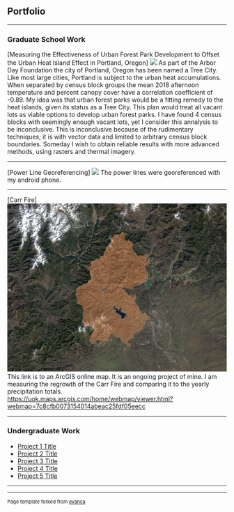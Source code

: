 ## Portfolio

---

### Graduate School Work 

[Measuring the Effectiveness of Urban Forest Park Development to Offset the Urban Heat Island Effect in Portland, Oregon] 
<img src="images/3minutemaps4.png?raw=true"/>
As part of the Arbor Day Foundation the city of Portland, Oregon has been named a Tree City. Like most large cities, Portland is subject to the urban heat accumulations. When separated by census block groups the mean 2018 afternoon temperature and percent canopy cover have a correlation coefficient of -0.89. My idea was that urban forest parks would be a fitting remedy to the heat islands, given its status as a Tree City. This plan would treat all vacant lots as viable options to develop urban forest parks. I have found 4 census blocks with seemingly enough vacant lots, yet I consider this annalysis to be inconclusive. This is inconclusive because of the rudimentary techniques; it is with vector data and limited to arbitrary census block boundaries. Someday I wish to obtain reliable results with more advanced methods, using rasters and thermal imagery. 


---



[Power Line Georeferencing] 
<img src="images/PowerLinesSPECIALEDITION.png?raw=true"/>
The power lines were georeferenced with my android phone. 


---
[Carr Fire]
<img src="images/carr.JPG?raw=true"/>
This link is to an ArcGIS online map. It is an ongoing project of mine. I am measuring the regrowth of the Carr Fire and comparing it to the yearly precipitation totals.
https://uok.maps.arcgis.com/home/webmap/viewer.html?webmap=7c8cfb0073154014abeac25fdf05eecc

---

### Undergraduate Work

- [Project 1 Title](http://example.com/)
- [Project 2 Title](http://example.com/)
- [Project 3 Title](http://example.com/)
- [Project 4 Title](http://example.com/)
- [Project 5 Title](http://example.com/)

---




---
<p style="font-size:11px">Page template forked from <a href="https://github.com/evanca/quick-portfolio">evanca</a></p>
<!-- Remove above link if you don't want to attibute -->
